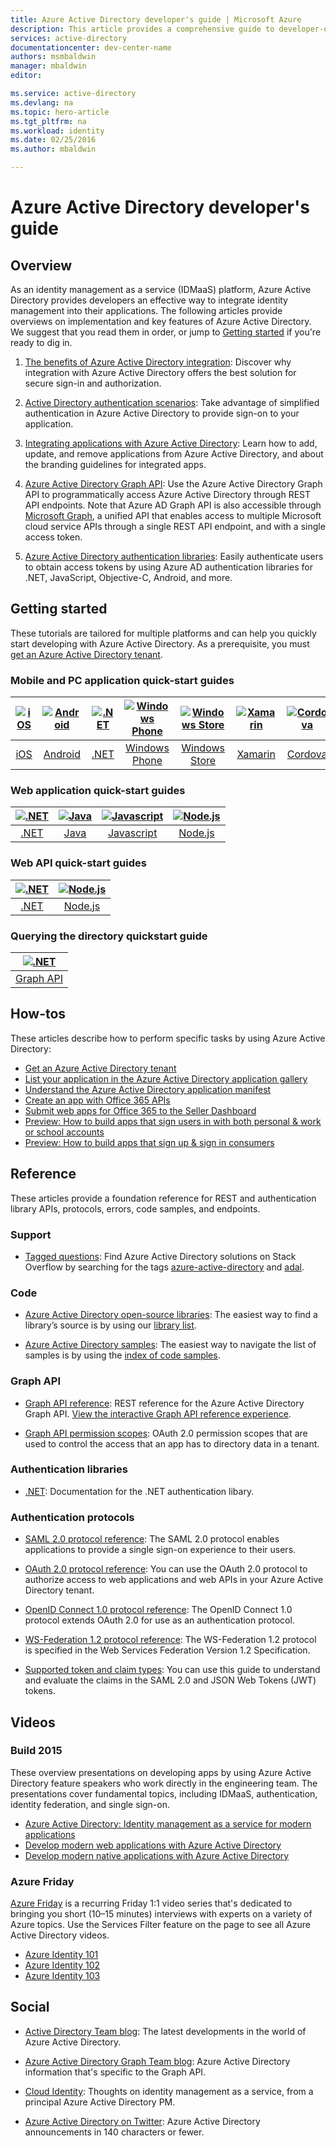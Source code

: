 ```yaml
---
title: Azure Active Directory developer's guide | Microsoft Azure
description: This article provides a comprehensive guide to developer-oriented resources for Azure Active Directory.
services: active-directory
documentationcenter: dev-center-name
authors: msmbaldwin
manager: mbaldwin
editor: 

ms.service: active-directory
ms.devlang: na
ms.topic: hero-article
ms.tgt_pltfrm: na
ms.workload: identity
ms.date: 02/25/2016
ms.author: mbaldwin

---
```

# Azure Active Directory developer's guide
## Overview
As an identity management as a service (IDMaaS) platform, Azure Active Directory provides developers an effective way to integrate identity management into their applications. The following articles provide overviews on implementation and key features of Azure Active Directory. We suggest that you read them in order, or jump to [Getting started](#getting-started.md) if you're ready to dig in.

1. [The benefits of Azure Active Directory integration](active-directory-how-to-integrate.md): Discover why integration with Azure Active Directory offers the best solution for secure sign-in and authorization.

2. [Active Directory authentication scenarios](active-directory-authentication-scenarios.md): Take advantage of simplified authentication in Azure Active Directory to provide sign-on to your application.

3. [Integrating applications with Azure Active Directory](active-directory-integrating-applications.md): Learn how to add, update, and remove applications from Azure Active Directory, and about the branding guidelines for integrated apps.

4. [Azure Active Directory Graph API](active-directory-graph-api.md): Use the Azure Active Directory Graph API to programmatically access Azure Active Directory through REST API endpoints. Note that Azure AD Graph API is also accessible through [Microsoft Graph](https://graph.microsoft.io/), a unified API that  enables access to multiple Microsoft cloud service APIs through a single REST API endpoint, and with a single access token.

5. [Azure Active Directory authentication libraries](active-directory-authentication-libraries.md): Easily authenticate users to obtain access tokens by using Azure AD authentication libraries for .NET, JavaScript, Objective-C, Android, and more.


## Getting started
These tutorials are tailored for multiple platforms and can help you quickly start developing with Azure Active Directory. As a prerequisite, you must [get an Azure Active Directory tenant](active-directory-howto-tenant.md).

### Mobile and PC application quick-start guides
| [![iOS](./media/active-directory-developers-guide/ios.png)](active-directory-devquickstarts-ios.md) | [![Android](./media/active-directory-developers-guide/android.png)](active-directory-devquickstarts-android.md) | [![.NET](./media/active-directory-developers-guide/net.png)](active-directory-devquickstarts-dotnet.md) | [![Windows Phone](./media/active-directory-developers-guide/windows.png)](active-directory-devquickstarts-windowsphone.md) | [![Windows Store](./media/active-directory-developers-guide/windows.png)](active-directory-devquickstarts-windowsstore.md) | [![Xamarin](./media/active-directory-developers-guide/xamarin.png)](active-directory-devquickstarts-xamarin.md) | [![Cordova](./media/active-directory-developers-guide/cordova.png)](active-directory-devquickstarts-cordova.md) |
|:---:|:---:|:---:|:---:|:---:|:---:|:---:|
| [iOS](active-directory-devquickstarts-ios.md) |[Android](active-directory-devquickstarts-android.md) |[.NET](active-directory-devquickstarts-dotnet.md) |[Windows Phone](active-directory-devquickstarts-windowsphone.md) |[Windows Store](active-directory-devquickstarts-windowsstore.md) |[Xamarin](active-directory-devquickstarts-xamarin.md) |[Cordova](active-directory-devquickstarts-cordova.md) |

### Web application quick-start guides
| [![.NET](./media/active-directory-developers-guide/net.png)](active-directory-devquickstarts-webapp-dotnet.md) | [![Java](./media/active-directory-developers-guide/java.png)](active-directory-devquickstarts-webapp-java.md) | [![Javascript](./media/active-directory-developers-guide/javascript.png)](active-directory-devquickstarts-angular.md) | [![Node.js](./media/active-directory-developers-guide/nodejs.png)](active-directory-devquickstarts-openidconnect-nodejs.md) |
|:---:|:---:|:---:|:---:|
| [.NET](active-directory-devquickstarts-webapp-dotnet.md) |[Java](active-directory-devquickstarts-webapp-java.md) |[Javascript](active-directory-devquickstarts-angular.md) |[Node.js](active-directory-devquickstarts-openidconnect-nodejs.md) |

### Web API quick-start guides
| [![.NET](./media/active-directory-developers-guide/net.png)](active-directory-devquickstarts-webapi-dotnet.md) | [![Node.js](./media/active-directory-developers-guide/nodejs.png)](active-directory-devquickstarts-webapi-nodejs.md) |
|:---:|:---:|
| [.NET](active-directory-devquickstarts-webapi-dotnet.md) |[Node.js](active-directory-devquickstarts-webapi-nodejs.md) |

### Querying the directory quickstart guide
| [![.NET](./media/active-directory-developers-guide/graph.png)](active-directory-graph-api-quickstart.md) |
|:---:|
| [Graph API](active-directory-graph-api-quickstart.md) |

## How-tos
These articles describe how to perform specific tasks by using Azure Active Directory:

* [Get an Azure Active Directory tenant](active-directory-howto-tenant.md)
* [List your application in the Azure Active Directory application gallery](active-directory-app-gallery-listing.md)
* [Understand the Azure Active Directory application manifest](active-directory-application-manifest.md)
* [Create an app with Office 365 APIs](https://msdn.microsoft.com/office/office365/howto/getting-started-Office-365-APIs)
* [Submit web apps for Office 365 to the Seller Dashboard](https://msdn.microsoft.com/office/office365/howto/submit-web-apps-seller-dashboard)
* [Preview: How to build apps that sign users in with both personal & work or school accounts](active-directory-appmodel-v2-overview.md)
* [Preview: How to build apps that sign up & sign in consumers](../active-directory-b2c/active-directory-b2c-overview.md)

## Reference
These articles provide a foundation reference for REST and authentication library APIs, protocols, errors, code samples, and endpoints.  

### Support
* [Tagged questions](http://stackoverflow.com/questions/tagged/azure-active-directory): Find Azure Active Directory solutions on Stack Overflow by searching for the tags [azure-active-directory](http://stackoverflow.com/questions/tagged/azure-active-directory) and [adal](http://stackoverflow.com/questions/tagged/adal).

### Code
* [Azure Active Directory open-source libraries](http://github.com/AzureAD): The easiest way to find a library’s source is by using our [library list](active-directory-authentication-libraries.md).

* [Azure Active Directory samples](https://github.com/azure-samples?query=active-directory): The easiest way to navigate the list of samples is by using the [index of code samples](active-directory-code-samples.md).


### Graph API
* [Graph API reference](https://msdn.microsoft.com/library/azure/hh974476.aspx): REST reference for the Azure Active Directory Graph API. [View the interactive Graph API reference experience](https://msdn.microsoft.com/Library/Azure/Ad/Graph/api/api-catalog).

* [Graph API permission scopes](https://msdn.microsoft.com/Library/Azure/Ad/Graph/howto/azure-ad-graph-api-permission-scopes): OAuth 2.0 permission scopes that are used to control the access that an app has to directory data in a tenant.


### Authentication libraries
* [.NET](https://msdn.microsoft.com/library/azure/mt417579.aspx): Documentation for the .NET authentication libary.

### Authentication protocols
* [SAML 2.0 protocol reference](https://msdn.microsoft.com/library/azure/dn195591.aspx): The SAML 2.0 protocol enables applications to provide a single sign-on experience to their users.

* [OAuth 2.0 protocol reference](https://msdn.microsoft.com/library/azure/dn645545.aspx): You can use the OAuth 2.0 protocol to authorize access to web applications and web APIs in your Azure Active Directory tenant.

* [OpenID Connect 1.0 protocol reference](https://msdn.microsoft.com/library/azure/dn645541.aspx): The OpenID Connect 1.0 protocol extends OAuth 2.0 for use as an authentication protocol.

* [WS-Federation 1.2 protocol reference](https://msdn.microsoft.com/library/azure/dn903702.aspx): The WS-Federation 1.2 protocol is specified in the Web Services Federation Version 1.2 Specification.

* [Supported token and claim types](active-directory-token-and-claims.md): You can use this guide to understand and evaluate the claims in the SAML 2.0 and JSON Web Tokens (JWT) tokens.


## Videos
### Build 2015
These overview presentations on developing apps by using Azure Active Directory feature speakers who work directly in the engineering team. The presentations cover fundamental topics, including IDMaaS, authentication, identity federation, and single sign-on.

* [Azure Active Directory: Identity management as a service for modern applications](https://azure.microsoft.com/documentation/videos/build-2015-azure-active-directory-identity-management-as-a-service-for-modern-applications/)
* [Develop modern web applications with Azure Active Directory](https://azure.microsoft.com/documentation/videos/build-2015-develop-modern-web-applications-with-azure-active-directory/)
* [Develop modern native applications with Azure Active Directory](https://azure.microsoft.com/documentation/videos/build-2015-develop-modern-native-applications-with-azure-active-directory/)

### Azure Friday
[Azure Friday](https://azure.microsoft.com/documentation/videos/azure-friday/) is a recurring Friday 1:1 video series that's dedicated to bringing you short (10–15 minutes) interviews with experts on a variety of Azure topics.  Use the Services Filter feature on the page to see all Azure Active Directory videos.

* [Azure Identity 101](https://azure.microsoft.com/documentation/videos/azure-identity-basics/)
* [Azure Identity 102](https://azure.microsoft.com/documentation/videos/azure-identity-creating-active-directory/)
* [Azure Identity 103](https://azure.microsoft.com/documentation/videos/azure-identity-application-to-authenticate/)

## Social
* [Active Directory Team blog](http://blogs.technet.com/b/ad/): The latest developments in the world of Azure Active Directory.

* [Azure Active Directory Graph Team blog](http://blogs.msdn.com/b/aadgraphteam): Azure Active Directory information that's specific to the Graph API.

* [Cloud Identity](http://www.cloudidentity.net): Thoughts on identity management as a service, from a principal Azure Active Directory PM.  

* [Azure Active Directory on Twitter](https://twitter.com/azuread): Azure Active Directory announcements in 140 characters or fewer.


